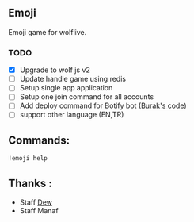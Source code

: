 ## Emoji

Emoji game for wolflive.

### TODO
- [x] Upgrade to wolf js v2    
- [ ] Update handle game using redis
- [ ] Setup single app application     
- [ ] Setup one join command for all accounts     
- [ ] Add deploy command for Botify bot ([Burak's code](https://gist.github.com/burakgarci/d2ba1db82603cf5d89c7edfbbe650a74))
- [ ] support other language (EN,TR)

## Commands:

```bash
!emoji help
```

## Thanks :

- Staff [Dew](https://github.com/dawalters1/)
- Staff Manaf